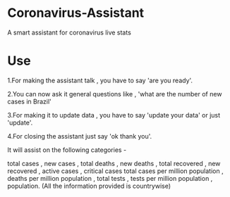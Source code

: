# Coronavirus-Assistant
A smart assistant for coronavirus live stats

# Use 
1.For making the assistant talk , you have to say 'are you ready'.

2.You can now ask it general questions like , 'what are the number of new cases in Brazil'

3.For making it to update data , you have to say 'update your data' or just 'update'.

4.For closing the assistant just say 'ok thank you'.

It will assist on the following categories - 

total cases , new cases , total deaths , new deaths , total recovered , new recovered , active cases , critical cases 
total cases per million population , deaths per million population , total tests , tests per million population , population.
(All the information provided is countrywise)


